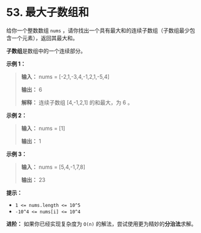 # 53. 最大子数组和

给你一个整数数组 `nums` ，请你找出一个具有最大和的连续子数组（子数组最少包含一个元素），返回其最大和。

**子数组**是数组中的一个连续部分。

**示例 1：**

> **输入：** nums = \[\-2,1,\-3,4,\-1,2,1,\-5,4]
>
> **输出：** 6
>
> **解释：** 连续子数组 \[4,\-1,2,1] 的和最大，为 6 。

**示例 2：**

> **输入：** nums = \[1]
>
> **输出：** 1

**示例 3：**

> **输入：** nums = \[5,4,\-1,7,8]
>
> **输出：** 23

**提示：**

*   `1 <= nums.length <= 10^5`
*   `-10^4 <= nums[i] <= 10^4`

**进阶：** 如果你已经实现复杂度为 `O(n)` 的解法，尝试使用更为精妙的**分治法**求解。